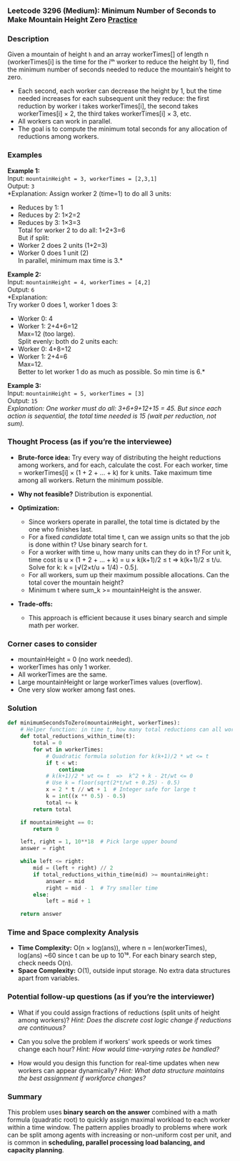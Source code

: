 ### Leetcode 3296 (Medium): Minimum Number of Seconds to Make Mountain Height Zero [Practice](https://leetcode.com/problems/minimum-number-of-seconds-to-make-mountain-height-zero)

### Description  
Given a mountain of height `h` and an array workerTimes[] of length n (workerTimes[i] is the time for the iᵗʰ worker to reduce the height by 1), find the minimum number of seconds needed to reduce the mountain’s height to zero.  
- Each second, each worker can decrease the height by 1, but the time needed increases for each subsequent unit they reduce: the first reduction by worker i takes workerTimes[i], the second takes workerTimes[i] × 2, the third takes workerTimes[i] × 3, etc.
- All workers can work in parallel.
- The goal is to compute the minimum total seconds for any allocation of reductions among workers.

### Examples  

**Example 1:**  
Input: `mountainHeight = 3, workerTimes = [2,3,1]`  
Output: `3`  
*Explanation: Assign worker 2 (time=1) to do all 3 units:  
- Reduces by 1: 1  
- Reduces by 2: 1×2=2  
- Reduces by 3: 1×3=3  
Total for worker 2 to do all: 1+2+3=6  
But if split:  
- Worker 2 does 2 units (1+2=3)  
- Worker 0 does 1 unit (2)  
In parallel, minimum max time is 3.*

**Example 2:**  
Input: `mountainHeight = 4, workerTimes = [4,2]`  
Output: `6`  
*Explanation:  
Try worker 0 does 1, worker 1 does 3:  
- Worker 0: 4  
- Worker 1: 2+4+6=12  
Max=12 (too large).  
Split evenly: both do 2 units each:  
- Worker 0: 4+8=12  
- Worker 1: 2+4=6  
Max=12.  
Better to let worker 1 do as much as possible. So min time is 6.*

**Example 3:**  
Input: `mountainHeight = 5, workerTimes = [3]`  
Output: `15`  
*Explanation: One worker must do all: 3+6+9+12+15 = 45. But since each action is sequential, the total time needed is 15 (wait per reduction, not sum).*

### Thought Process (as if you’re the interviewee)  
- **Brute-force idea:** Try every way of distributing the height reductions among workers, and for each, calculate the cost. For each worker, time = workerTimes[i] × (1 + 2 + ... + k) for k units. Take maximum time among all workers. Return the minimum possible.
- **Why not feasible?** Distribution is exponential.
- **Optimization:**  
  - Since workers operate in parallel, the total time is dictated by the one who finishes last.
  - For a fixed *candidate* total time t, can we assign units so that the job is done within t? Use binary search for t.
  - For a worker with time u, how many units can they do in t? For unit k, time cost is u × (1 + 2 + ... + k) = u × k(k+1)/2 ≤ t ⇒ k(k+1)/2 ≤ t/u.  
    Solve for k: k = ⌊√(2×t/u + 1/4) - 0.5⌋.
  - For all workers, sum up their maximum possible allocations. Can the total cover the mountain height?  
  - Minimum t where sum_k >= mountainHeight is the answer.

- **Trade-offs:**  
  - This approach is efficient because it uses binary search and simple math per worker.

### Corner cases to consider  
- mountainHeight = 0 (no work needed).
- workerTimes has only 1 worker.
- All workerTimes are the same.
- Large mountainHeight or large workerTimes values (overflow).
- One very slow worker among fast ones.

### Solution

```python
def minimumSecondsToZero(mountainHeight, workerTimes):
    # Helper function: in time t, how many total reductions can all workers do?
    def total_reductions_within_time(t):
        total = 0
        for wt in workerTimes:
            # Quadratic formula solution for k(k+1)/2 * wt <= t
            if t < wt:
                continue
            # k(k+1)/2 * wt <= t  =>  k^2 + k - 2t/wt <= 0
            # Use k = floor(sqrt(2*t/wt + 0.25) - 0.5)
            x = 2 * t // wt + 1  # Integer safe for large t
            k = int((x ** 0.5) - 0.5)
            total += k
        return total

    if mountainHeight == 0:
        return 0

    left, right = 1, 10**18  # Pick large upper bound
    answer = right

    while left <= right:
        mid = (left + right) // 2
        if total_reductions_within_time(mid) >= mountainHeight:
            answer = mid
            right = mid - 1  # Try smaller time
        else:
            left = mid + 1

    return answer
```

### Time and Space complexity Analysis  

- **Time Complexity:** O(n × log(ans)), where n = len(workerTimes), log(ans) ~60 since t can be up to 10¹⁸. For each binary search step, check needs O(n).
- **Space Complexity:** O(1), outside input storage. No extra data structures apart from variables.

### Potential follow-up questions (as if you’re the interviewer)  

- What if you could assign fractions of reductions (split units of height among workers)?
  *Hint: Does the discrete cost logic change if reductions are continuous?*

- Can you solve the problem if workers’ work speeds or work times change each hour?
  *Hint: How would time-varying rates be handled?*

- How would you design this function for real-time updates when new workers can appear dynamically?
  *Hint: What data structure maintains the best assignment if workforce changes?*

### Summary
This problem uses **binary search on the answer** combined with a math formula (quadratic root) to quickly assign maximal workload to each worker within a time window. The pattern applies broadly to problems where work can be split among agents with increasing or non-uniform cost per unit, and is common in **scheduling, parallel processing load balancing, and capacity planning**.